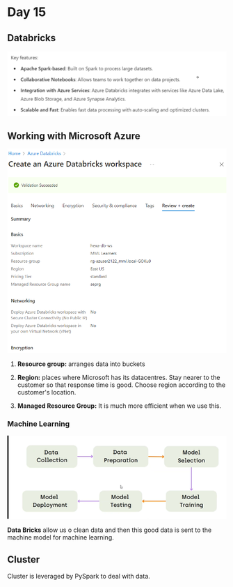 # Day 15

## Databricks
![alt text](<../Images/New folder/14_1.png>)

## Working with Microsoft Azure
![alt text](<../Images/New folder/14_2.png>)
1. **Resource group:** arranges data into buckets

2. **Region:** places where Microsoft has its datacentres. Stay nearer to the customer so that response time is good. Choose region according to the customer's location.

3. **Managed Resource Group:** It is much more efficient when we use this.

### Machine Learning
![alt text](<../Images/New folder/14_3.png>)

**Data Bricks** allow us o clean data and then this good data is sent to the machine model for machine learning. 

## Cluster
Cluster is leveraged by PySpark to deal with data.